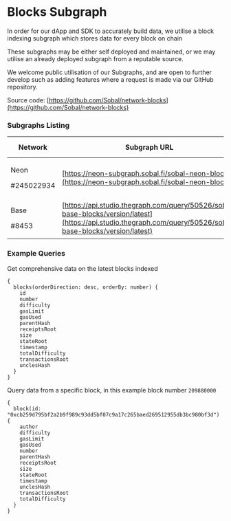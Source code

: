 # Blocks Subgraph

In order for our dApp and SDK to accurately build data, we utilise a block indexing subgraph which stores data for every block on chain

These subgraphs may be either self deployed and maintained, or we may utilise an already deployed subgraph from a reputable source.

We welcome public utilisation of our Subgraphs, and are open to further develop such as adding features where a request is made via our GitHub repository.

Source code: [https://github.com/Sobal/network-blocks](https://github.com/Sobal/network-blocks)

### Subgraphs Listing

| Network                      | Subgraph URL                                                                                                                                                 | Start Block # | Maintainer |
| ---------------------------- | ------------------------------------------------------------------------------------------------------------------------------------------------------------ | ------------- | ---------- |
| <p>Neon</p><p>#245022934</p> | [https://neon-subgraph.sobal.fi/sobal-neon-blocks](https://neon-subgraph.sobal.fi/sobal-neon-blocks)                                                         | 218300000     | Sobal      |
| <p>Base</p><p>#8453</p>      | [https://api.studio.thegraph.com/query/50526/sobal-base-blocks/version/latest](https://api.studio.thegraph.com/query/50526/sobal-base-blocks/version/latest) | 0             | Sobal      |

### Example Queries

Get comprehensive data on the latest blocks indexed

```
{
  blocks(orderDirection: desc, orderBy: number) {
    id
    number
    difficulty
    gasLimit
    gasUsed
    parentHash
    receiptsRoot
    size
    stateRoot
    timestamp
    totalDifficulty
    transactionsRoot
    unclesHash
  }
}
```

Query data from a specific block, in this example block number `209880000`

```
{
  block(id: "0xcb259d795bf2a2b9f989c93dd5bf07c9a17c265baed269512955db3bc980bf3d") {
    author
    difficulty
    gasLimit
    gasUsed
    number
    parentHash
    receiptsRoot
    size
    stateRoot
    timestamp
    unclesHash
    transactionsRoot
    totalDifficulty
  }
}
```
